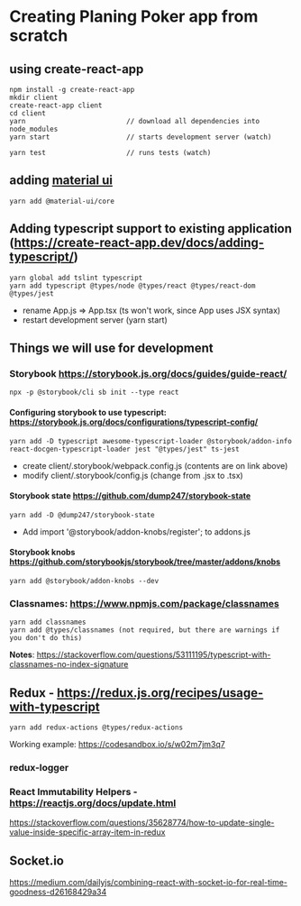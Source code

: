 # Creating Planing Poker app from scratch

## using create-react-app

    npm install -g create-react-app
    mkdir client
    create-react-app client
    cd client
    yarn                         // download all dependencies into node_modules
    yarn start                   // starts development server (watch)

    yarn test                    // runs tests (watch)

## adding [material ui](https://material-ui.co)

    yarn add @material-ui/core

## Adding typescript support to existing application (https://create-react-app.dev/docs/adding-typescript/)

    yarn global add tslint typescript
    yarn add typescript @types/node @types/react @types/react-dom @types/jest

- rename App.js => App.tsx (ts won't work, since App uses JSX syntax)
- restart development server  (yarn start)

## Things we will use for development

### Storybook https://storybook.js.org/docs/guides/guide-react/

    npx -p @storybook/cli sb init --type react

#### Configuring storybook to use typescript: https://storybook.js.org/docs/configurations/typescript-config/

    yarn add -D typescript awesome-typescript-loader @storybook/addon-info react-docgen-typescript-loader jest "@types/jest" ts-jest

- create client/.storybook/webpack.config.js   (contents are on link above)
- modify client/.storybook/config.js   (change from .jsx to .tsx)

#### Storybook state https://github.com/dump247/storybook-state

    yarn add -D @dump247/storybook-state

- Add import '@storybook/addon-knobs/register'; to addons.js

#### Storybook knobs https://github.com/storybookjs/storybook/tree/master/addons/knobs

    yarn add @storybook/addon-knobs --dev

### Classnames: https://www.npmjs.com/package/classnames

    yarn add classnames
    yarn add @types/classnames (not required, but there are warnings if you don't do this)

**Notes**: https://stackoverflow.com/questions/53111195/typescript-with-classnames-no-index-signature

## Redux - https://redux.js.org/recipes/usage-with-typescript

    yarn add redux-actions @types/redux-actions

Working example: https://codesandbox.io/s/w02m7jm3q7

### redux-logger

### React Immutability Helpers - https://reactjs.org/docs/update.html

https://stackoverflow.com/questions/35628774/how-to-update-single-value-inside-specific-array-item-in-redux

## Socket.io

https://medium.com/dailyjs/combining-react-with-socket-io-for-real-time-goodness-d26168429a34
